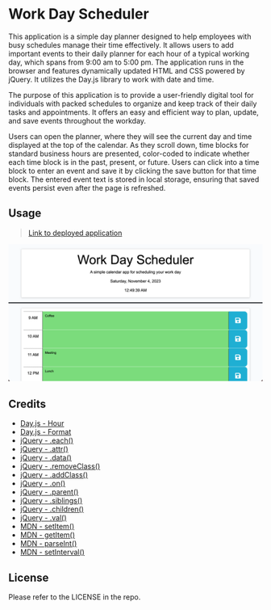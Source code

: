 # Work Day Scheduler
This application is a simple day planner designed to help employees with busy schedules manage their time effectively. It allows users to add important events to their daily planner for each hour of a typical working day, which spans from 9:00 am to 5:00 pm. The application runs in the browser and features dynamically updated HTML and CSS powered by jQuery. It utilizes the Day.js library to work with date and time.

The purpose of this application is to provide a user-friendly digital tool for individuals with packed schedules to organize and keep track of their daily tasks and appointments. It offers an easy and efficient way to plan, update, and save events throughout the workday.

Users can open the planner, where they will see the current day and time displayed at the top of the calendar. As they scroll down, time blocks for standard business hours are presented, color-coded to indicate whether each time block is in the past, present, or future. Users can click into a time block to enter an event and save it by clicking the save button for that time block. The entered event text is stored in local storage, ensuring that saved events persist even after the page is refreshed.

## Usage
> [Link to deployed application](https://kyoriku.github.io/work-day-scheduler/)

![Screenshot](assets/images/workdayscheduler.png)

## Credits
- [Day.js - Hour](https://day.js.org/docs/en/get-set/hour)
- [Day.js - Format](https://day.js.org/docs/en/display/format)
- [jQuery - .each()](https://api.jquery.com/each/)
- [jQuery - .attr()](https://api.jquery.com/attr/)
- [jQuery - .data()](https://api.jquery.com/data/)
- [jQuery - .removeClass()](https://api.jquery.com/removeClass/)
- [jQuery - .addClass()](https://api.jquery.com/addClass/)
- [jQuery - .on()](https://api.jquery.com/on/)
- [jQuery - .parent()](https://api.jquery.com/parent/)
- [jQuery - .siblings()](https://api.jquery.com/siblings/)
- [jQuery - .children()](https://api.jquery.com/children/)
- [jQuery - .val()](https://api.jquery.com/val/)
- [MDN - setItem()](https://developer.mozilla.org/en-US/docs/Web/API/Storage/setItem)
- [MDN - getItem()](https://developer.mozilla.org/en-US/docs/Web/API/Storage/getItem)
- [MDN - parseInt()](https://developer.mozilla.org/en-US/docs/Web/JavaScript/Reference/Global_Objects/parseInt)
- [MDN - setInterval()](https://developer.mozilla.org/en-US/docs/Web/API/setInterval)

## License
Please refer to the LICENSE in the repo.